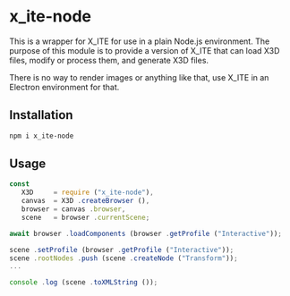 # x_ite-node

This is a wrapper for X_ITE for use in a plain Node.js environment. The purpose of this module is to provide a version of X_ITE that can load X3D files, modify or process them, and generate X3D files.

There is no way to render images or anything like that, use X_ITE in an Electron environment for that.

## Installation

```sh
npm i x_ite-node
```

## Usage

```js
const
   X3D     = require ("x_ite-node"),
   canvas  = X3D .createBrowser (),
   browser = canvas .browser,
   scene   = browser .currentScene;

await browser .loadComponents (browser .getProfile ("Interactive"));

scene .setProfile (browser .getProfile ("Interactive"));
scene .rootNodes .push (scene .createNode ("Transform"));
...

console .log (scene .toXMLString ());
```
